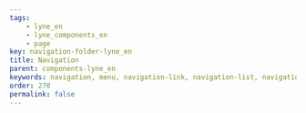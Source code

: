 ```yaml
---
tags: 
    - lyne_en
    - lyne_components_en
    - page
key: navigation-folder-lyne_en
title: Navigation
parent: components-lyne_en
keywords: navigation, menu, navigation-link, navigation-list, navigation-marker, navigation-section
order: 270
permalink: false
---
```

